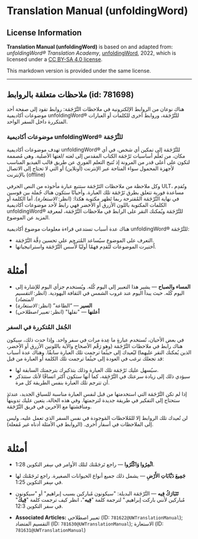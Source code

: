 # Translation Manual (unfoldingWord)

## License Information

**Translation Manual (unfoldingWord)** is based on and adapted from: _unfoldingWord® Translation Academy_, [unfoldingWord](https://unfoldingword.org/utw), 2022, which is licensed under a [CC BY-SA 4.0 license](https://creativecommons.org/licenses/by-sa/4.0/legalcode.en).

This markdown version is provided under the same license.



--------------------------------

## ملاحظات متعلقة بالروابط (id: 781698)

هناك نوعان من الروابط الإلكترونية في ملاحظات التَّرْجَمَة: روابط تقود إلى صفحة أحد موضوعات أكاديمية unfoldingWord® للتَّرْجَمَة، وروابط أخرى للكلمات أو العبارات المتكررة داخل السفر الواحد.

### موضوعات أكاديمية unfoldingWord® للتَّرْجَمَة

تهدف موضوعات أكاديمية unfoldingWord® للتَّرْجَمَة إلى تمكين أي شخص، في أي مكان، من تَعلُم أساسيات تَرْجَمَة الكتاب المقدس إلى لغته /لغتها الأصلية. وهي مُصممة لتكون على أعلى قدر من المرونة إذ تُتيح التعلم الفوري عن طريق قالب الفيديو المناسب لأجهزة المحمول سواء المتاحة عبر الإنترنت (أونلاين) أو التي لا تحتاج إلى الاتصال بالإنترنت (offline)

وكل ملاحظة من ملاحظات التَرْجَمَة ستتبع عبارة مأخوذه من النص الحرفي ULT، وتُقدِم مساعدة فورية تتعلق بطرق تَرْجَمَة تلك العبارة. وأحيانًا ستكون هناك جُملة بين قوسين في نهاية التَّرْجَمَة المُقترحة ربما تَظهر مكتوبة هكذا: (انظر: *الاستعارة*). أما الكلمة أو الكلمات المكتوبة باللون الأزرق أو الأخضر فهي رابط لأحد موضوعات أكاديمية unfoldingWord® للتَّرْجَمَة ويُمكنك النقر على الرابط في ملاحظات التَّرْجَمَة، لمعرفة المزيد عن الموضوع.

هناك عدة أسباب تستدعي قراءة معلومات موضوع أكاديمية unfoldingWord® للتَّرْجَمَة:

* التعرف على الموضوع سيُساعد المُترجِم علي تحسين دِقَّة التَّرْجَمَة.
* اُختيرت الموضوعات لتُقدِم فهمًا أوليًا لأُسس التَّرْجَمَة واستراتيجياتها.

أمثلة
=====

* **المساء والصباح** — يشير هذا التعبير إلى اليوم كُله. ويُستخدم جزأي اليوم للإشارة إلى اليوم كُله. حيث يبدأ اليوم عند غروب الشمس في الثقافة اليهودية. (انظر: *التقسيم المتضاد*)
* **السير** — “الطاعة” (انظر: *الاستعارة*)
* **أعلنها** — "نقلها" (انظر: *تعبير اصطلاحي*)

### الجُمَل المُتكررة في السفر

في بعض الأحيان، تُستخدم عبارةٍ ما عِدة مرات في سفر واحد. وإذا حدث ذلك، سيكون هناك رابط في ملاحظات التَّرْجَمَة (وهو رَقْم الأصحاح والآية باللونين الأزرق أو الأخضر، الذين يُمكنك النقر عليهما) ليُعيدك إلى حيثُما ترجمت تلك العبارة سابقًا. وهناك عدة أسباب قد تجعلك ترغب في العودة إلى حيثُما ترجمت تلك الكلمة أو العبارة من قبل:

* سيُسهل عليك تَرْجَمَة تلك العبارة وذلك بتذكيرك بترجمتك السابقة لها.
* سيؤدي ذلك إلى زيادة سرعتك في التَّرْجَمَة، كما أنها ستكون أكثر اتساقًا لأنك ستتذكر أن تترجم تلك العبارة بنفس الطريقة كل مرة.

إذا لم تكن التَّرْجَمَة التي استخدمتها من قبل لنفس العبارة مناسبة للسياق الجديد، عندئذٍ ستحتاج إلى التفكير في طريقة جديدة لترجمتها. وفي هذه الحالة، يتعين عليك تدوينها ومناقشتها مع الآخرين في فريق التَّرْجَمَة.

لن تُعيدك تلك الروابط إلا للمُلاحظات المَوجودة في نفس السفر الذي تعمل عليه، وليس إلى الملاحظات في أسفار أخرى. (الروابط في الأمثلة أدناه غير مُفعلة).

أمثلة
=====

* **اثْمِرُوا وَاكْثُرُوا** — راجع تَرجَمْتك لتلك الأوامر في سِفر التكوين 1:28\.
* **جَمِيعَ دَبَّابَاتِ الأَرْضِ** — يشمل ذلك جميع أنواع الحيوانات الصغيرة. راجع تَرجَمْتك لها في سِفر التكوين 1:25\.
* **تَتَبَارَكُ فِيه** — التَّرْجَمَة البديلة: "سيكونون مُباركين بسبب إبراهيم" أو "سيكونون مُباركين لأنني باركت إبراهيم." لترجمة كلمة "**فِيه**"، انظر كيف ترجمت كلمة "**فِيكَ**" في سفر التكوين 12:3\.

* **Associated Articles:** تعبير اصطلاحي  (ID: `781622@UWTranslationManual`); التقسيم المتضاد (ID: `781630@UWTranslationManual`); الاستعارة (ID: `781631@UWTranslationManual`)

